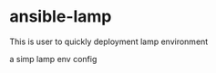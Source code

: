 ansible-lamp
============
This is user to quickly deployment lamp environment 


a simp lamp env config
